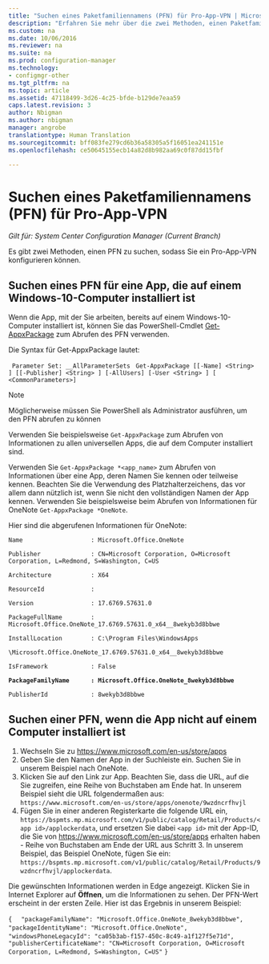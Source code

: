 ```yaml
---
title: "Suchen eines Paketfamiliennamens (PFN) für Pro-App-VPN | Microsoft-Dokumentation"
description: "Erfahren Sie mehr über die zwei Methoden, einen Paketfamiliennamen zu suchen, sodass Sie ein Pro-App-VPN konfigurieren können."
ms.custom: na
ms.date: 10/06/2016
ms.reviewer: na
ms.suite: na
ms.prod: configuration-manager
ms.technology:
- configmgr-other
ms.tgt_pltfrm: na
ms.topic: article
ms.assetid: 47118499-3d26-4c25-bfde-b129de7eaa59
caps.latest.revision: 3
author: Nbigman
ms.author: nbigman
manager: angrobe
translationtype: Human Translation
ms.sourcegitcommit: bff083fe279cd6b36a58305a5f16051ea241151e
ms.openlocfilehash: ce50645155ecb14a82d8b982aa69c0f87dd15fbf

---
```

# <a name="find-a-package-family-name-pfn-for-per-app-vpn"></a>Suchen eines Paketfamiliennamens (PFN) für Pro-App-VPN

*Gilt für: System Center Configuration Manager (Current Branch)*


Es gibt zwei Methoden, einen PFN zu suchen, sodass Sie ein Pro-App-VPN konfigurieren können.

## <a name="find-a-pfn-for-an-app-thats-installed-on-a-windows-10-computer"></a>Suchen eines PFN für eine App, die auf einem Windows-10-Computer installiert ist

Wenn die App, mit der Sie arbeiten, bereits auf einem Windows-10-Computer installiert ist, können Sie das PowerShell-Cmdlet [Get-AppxPackage](https://technet.microsoft.com/library/hh856044.aspx) zum Abrufen des PFN verwenden.

Die Syntax für Get-AppxPackage lautet:

` Parameter Set: __AllParameterSets`
` Get-AppxPackage [[-Name] <String> ] [[-Publisher] <String> ] [-AllUsers] [-User <String> ] [ <CommonParameters>]`

> [!NOTE]
> Möglicherweise müssen Sie PowerShell als Administrator ausführen, um den PFN abrufen zu können

Verwenden Sie beispielsweise `Get-AppxPackage` zum Abrufen von Informationen zu allen universellen Apps, die auf dem Computer installiert sind.

Verwenden Sie `Get-AppxPackage *<app_name>` zum Abrufen von Informationen über eine App, deren Namen Sie kennen oder teilweise kennen. Beachten Sie die Verwendung des Platzhalterzeichens, das vor allem dann nützlich ist, wenn Sie nicht den vollständigen Namen der App kennen. Verwenden Sie beispielsweise beim Abrufen von Informationen für OneNote `Get-AppxPackage *OneNote`.


Hier sind die abgerufenen Informationen für OneNote:

`Name                   : Microsoft.Office.OneNote`

`Publisher              : CN=Microsoft Corporation, O=Microsoft Corporation, L=Redmond, S=Washington, C=US`

`Architecture           : X64`

`ResourceId             :`

`Version                : 17.6769.57631.0`

`PackageFullName        : Microsoft.Office.OneNote_17.6769.57631.0_x64__8wekyb3d8bbwe`

`InstallLocation        : C:\Program Files\WindowsApps`

`\Microsoft.Office.OneNote_17.6769.57631.0_x64__8wekyb3d8bbwe`

`IsFramework            : False`

**`PackageFamilyName      : Microsoft.Office.OneNote_8wekyb3d8bbwe`**

`PublisherId            : 8wekyb3d8bbwe`



## <a name="find-a-pfn-if-the-app-is-not-installed-on-a-computer"></a>Suchen einer PFN, wenn die App nicht auf einem Computer installiert ist

1.  Wechseln Sie zu https://www.microsoft.com/en-us/store/apps
2.  Geben Sie den Namen der App in der Suchleiste ein. Suchen Sie in unserem Beispiel nach OneNote.
3.  Klicken Sie auf den Link zur App. Beachten Sie, dass die URL, auf die Sie zugreifen, eine Reihe von Buchstaben am Ende hat. In unserem Beispiel sieht die URL folgendermaßen aus: `https://www.microsoft.com/en-us/store/apps/onenote/9wzdncrfhvjl`
4.  Fügen Sie in einer anderen Registerkarte die folgende URL ein, `https://bspmts.mp.microsoft.com/v1/public/catalog/Retail/Products/<app id>/applockerdata`, und ersetzen Sie dabei `<app id>` mit der App-ID, die Sie von https://www.microsoft.com/en-us/store/apps erhalten haben - Reihe von Buchstaben am Ende der URL aus Schritt 3. In unserem Beispiel, das Beispiel OneNote, fügen Sie ein: `https://bspmts.mp.microsoft.com/v1/public/catalog/Retail/Products/9wzdncrfhvjl/applockerdata`.

Die gewünschten Informationen werden in Edge angezeigt. Klicken Sie in Internet Explorer auf **Öffnen**, um die Informationen zu sehen. Der PFN-Wert erscheint in der ersten Zeile. Hier ist das Ergebnis in unserem Beispiel:


`{`
`  "packageFamilyName": "Microsoft.Office.OneNote_8wekyb3d8bbwe",`
`  "packageIdentityName": "Microsoft.Office.OneNote",`
`  "windowsPhoneLegacyId": "ca05b3ab-f157-450c-8c49-a1f127f5e71d",`
`  "publisherCertificateName": "CN=Microsoft Corporation, O=Microsoft Corporation, L=Redmond, S=Washington, C=US"`
`}`



<!--HONumber=Dec16_HO3-->


